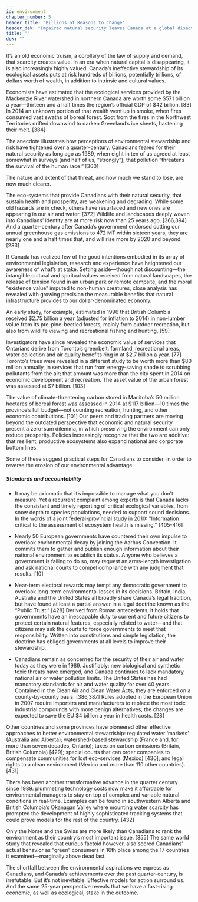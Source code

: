 ```yaml
---
id: environment
chapter_number: 5
header_title: "Billions of Reasons to Change"
header_dek: "Impaired natural security leaves Canada at a global disadvantage."
title: ""
dek: ""
---
```

It’s an old economic truism, a corollary of the law of supply and demand, that scarcity creates value. In an era when natural capital is disappearing, it is also increasingly highly valued. Canada’s ineffective stewardship of its ecological assets puts at risk hundreds of billions, potentially trillions, of dollars worth of wealth, in addition to intrinsic and cultural values.

Economists have estimated that the ecological services provided by the Mackenzie River watershed in northern Canada are worth some $571 billion a year—thirteen and a half times the region’s official GDP of $42 billion. [83] In 2014 an unknown portion of that wealth went up in smoke, when fires consumed vast swaths of boreal forest. Soot from the fires in the Northwest Territories drifted downwind to darken Greenland’s ice sheets, hastening their melt. [384]

The anecdote illustrates how perceptions of environmental stewardship and risk have tightened over a quarter-century. Canadians feared for their natural security as long ago as 1989, when eight in ten of us agreed at least somewhat in surveys (and half of us, “strongly”), that pollution “threatens the survival of the human race.” [360]

The nature and extent of that threat, and how much we stand to lose, are now much clearer. 

The eco-systems that provide Canadians with their natural security, that sustain health and prosperity, are weakening and degrading. While some old hazards are in check, others have resurfaced and new ones are appearing in our air and water. [372] Wildlife and landscapes deeply woven into Canadians’ identity are at more risk now than 25 years ago. [366,394] And a quarter-century after Canada’s government endorsed cutting our annual greenhouse gas emissions to 472 MT within sixteen years, they are nearly one and a half times that, and will rise more by 2020 and beyond. [283]

If Canada has realized few of the good intentions embodied in its array of environmental legislation, research and experience have heightened our awareness of what’s at stake. Setting aside—though not discounting—the intangible cultural and spiritual values received from natural landscapes, the release of tension found in an urban park or remote campsite, and the moral “existence value” imputed to non-human creatures, close analysis has revealed with growing precision the measurable benefits that natural infrastructure provides to our dollar-denominated economy.

An early study, for example, estimated in 1996 that British Columbia received $2.75 billion a year (adjusted for inflation to 2014) in non-lumber value from its pre-pine-beetled forests, mainly from outdoor recreation, but also from wildlife viewing and recreational fishing and hunting. [59]

Investigators have since revealed the economic value of services that Ontarians derive from Toronto’s greenbelt: farmland, recreational areas, water collection and air quality benefits ring in at $2.7 billion a year. [77] Toronto’s trees were revealed in a different study to be worth more than $80 million annually, in services that run from energy-saving shade to scrubbing pollutants from the air; that amount was more than the city spent in 2014 on economic development and recreation. The asset value of the urban forest was assessed at $7 billion. [103]

The value of climate-threatening carbon stored in Manitoba’s 50 million hectares of boreal forest was assessed in 2014 at $117 billion—10 times the province’s full budget—not counting recreation, hunting, and other economic contributions. [101]
Our peers and trading partners are moving beyond the outdated perspective that economic and natural security present a zero-sum dilemma, in which preserving the environment can only reduce prosperity. Policies increasingly recognize that the two are additive: that resilient, productive ecosystems also expand national and corporate bottom lines.

Some of these suggest practical steps for Canadians to consider, in order to reverse the erosion of our environmental advantage.

##### Standards and accountability

* It may be axiomatic that it’s impossible to manage what you don’t measure. Yet a recurrent complaint among experts is that Canada lacks the consistent and timely reporting of critical ecological variables, from snow depth to species populations, needed to support sound decisions. In the words of a joint federal-provincial study in 2010: "Information critical to the assessment of ecosystem health is missing." [405-416]

* Nearly 50 European governments have countered their own impulse to overlook environmental decay by joining the Aarhus Convention. It commits them to gather and publish enough information about their national environment to establish its status. Anyone who believes a government is failing to do so, may request an arms-length investigation and ask national courts to compel compliance with any judgment that results. [10]

* Near-term electoral rewards may tempt any democratic government to overlook long-term environmental losses in its decisions. Britain, India, Australia and the United States all broadly share Canada’s legal tradition, but have found at least a partial answer in a legal doctrine known as the “Public Trust.” [428]
Derived from Roman antecedents, it holds that governments have an inescapable duty to current and future citizens to protect certain natural features, especially related to water—and that citizens may ask the courts to force governments to meet that responsibility. Written into constitutions and simple legislation, the doctrine has obliged governments at all levels to improve their stewardship. 

* Canadians remain as concerned for the security of their air and water today as they were in 1989. Justifiably: new biological and synthetic toxic threats have emerged, and Canada continues to lack mandatory national air or water pollution limits.
The United States has had mandatory standards for air and water quality for over 40 years. Contained in the Clean Air and Clean Water Acts, they are enforced on a county-by-county basis. [386,387] Rules adopted in the European Union in 2007 require importers and manufacturers to replace the most toxic industrial compounds with more benign alternatives; the changes are expected to save the EU $4 billion a year in health costs. [28]

Other countries and some provinces have pioneered other effective approaches to better environmental stewardship: regulated water ‘markets’ (Australia and Alberta); watershed-based stewardship (France and, for more than seven decades, Ontario); taxes on carbon emissions (Britain, British Columbia) [429]; special courts that can order companies to compensate communities for lost eco-services (Mexico) [430]; and legal rights to a clean environment (Mexico and more than 110 other countries). [431]

There has been another transformative advance in the quarter century since 1989: plummeting technology costs now make it affordable for environmental managers to stay on top of complex and variable natural conditions in real-time. Examples can be found in southwestern Alberta and British Columbia’s Okanagan Valley where mounting water scarcity has prompted the development of highly sophisticated tracking systems that could prove models for the rest of the country. [432]

Only the Norse and the Swiss are more likely than Canadians to rank the environment as their country’s most important issue. [355] The same world study that revealed that curious factoid however, also scored Canadians’ actual behavior as “green” consumers in 16th place among the 17 countries it examined—marginally above dead last.

The shortfall between the environmental aspirations we express as Canadians, and Canada’s achievements over the past quarter-century, is irrefutable. But it’s not inevitable. Effective models for action surround us. And the same 25-year perspective reveals that we have a fast-rising economic, as well as ecological, stake in the outcome.
